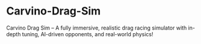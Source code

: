 # Carvino-Drag-Sim
Carvino Drag Sim – A fully immersive, realistic drag racing simulator with in-depth tuning, AI-driven opponents, and real-world physics!
